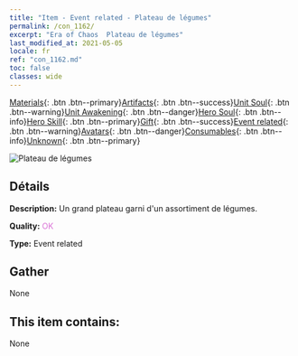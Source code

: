 ```yaml
---
title: "Item - Event related - Plateau de légumes"
permalink: /con_1162/
excerpt: "Era of Chaos  Plateau de légumes"
last_modified_at: 2021-05-05
locale: fr
ref: "con_1162.md"
toc: false
classes: wide
---
```

 [Materials](/ItemsFR/){: .btn .btn--primary}[Artifacts](/ItemsFR/Artifacts/){: .btn .btn--success}[Unit Soul](/ItemsFR/UnitSoul/){: .btn .btn--warning}[Unit Awakening](/ItemsFR/UnitAwakening/){: .btn .btn--danger}[Hero Soul](/ItemsFR/HeroSoul/){: .btn .btn--info}[Hero Skill](/ItemsFR/HeroSkill/){: .btn .btn--primary}[Gift](/ItemsFR/Gift/){: .btn .btn--success}[Event related](/ItemsFR/Events/){: .btn .btn--warning}[Avatars](/ItemsFR/Avatars/){: .btn .btn--danger}[Consumables](/ItemsFR/Consumables/){: .btn .btn--info}[Unknown](/ItemsFR/Unknown/){: .btn .btn--primary}

 ![Plateau de légumes](/images/t/i_8150012.png)

## Détails
 **Description:** Un grand plateau garni d'un assortiment de légumes.

 **Quality:** <span style="color: #DA70D6">OK</span>

 **Type:** Event related

## Gather

  None

## This item contains:

  None

